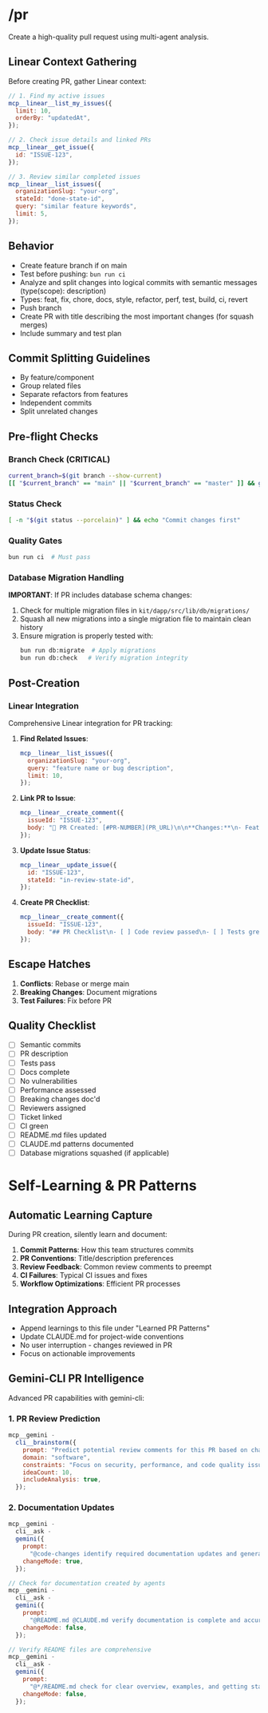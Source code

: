 # /pr

Create a high-quality pull request using multi-agent analysis.

## Linear Context Gathering

Before creating PR, gather Linear context:

```javascript
// 1. Find my active issues
mcp__linear__list_my_issues({
  limit: 10,
  orderBy: "updatedAt",
});

// 2. Check issue details and linked PRs
mcp__linear__get_issue({
  id: "ISSUE-123",
});

// 3. Review similar completed issues
mcp__linear__list_issues({
  organizationSlug: "your-org",
  stateId: "done-state-id",
  query: "similar feature keywords",
  limit: 5,
});
```

## Behavior

- Create feature branch if on main
- Test before pushing: `bun run ci`
- Analyze and split changes into logical commits with semantic messages
  (type(scope): description)
- Types: feat, fix, chore, docs, style, refactor, perf, test, build, ci, revert
- Push branch
- Create PR with title describing the most important changes (for squash merges)
- Include summary and test plan

## Commit Splitting Guidelines

- By feature/component
- Group related files
- Separate refactors from features
- Independent commits
- Split unrelated changes

## Pre-flight Checks

### Branch Check (CRITICAL)

```bash
current_branch=$(git branch --show-current)
[[ "$current_branch" == "main" || "$current_branch" == "master" ]] && git checkout -b feature/name || echo "Using: $current_branch"
```

### Status Check

```bash
[ -n "$(git status --porcelain)" ] && echo "Commit changes first"
```

### Quality Gates

```bash
bun run ci  # Must pass
```

### Database Migration Handling

**IMPORTANT**: If PR includes database schema changes:

1. Check for multiple migration files in `kit/dapp/src/lib/db/migrations/`
2. Squash all new migrations into a single migration file to maintain clean
   history
3. Ensure migration is properly tested with:
   ```bash
   bun run db:migrate  # Apply migrations
   bun run db:check   # Verify migration integrity
   ```

## Post-Creation

### Linear Integration

Comprehensive Linear integration for PR tracking:

1. **Find Related Issues**:

   ```javascript
   mcp__linear__list_issues({
     organizationSlug: "your-org",
     query: "feature name or bug description",
     limit: 10,
   });
   ```

2. **Link PR to Issue**:

   ```javascript
   mcp__linear__create_comment({
     issueId: "ISSUE-123",
     body: "🚀 PR Created: [#PR-NUMBER](PR_URL)\n\n**Changes:**\n- Feature implementation\n- Tests added\n- Documentation updated",
   });
   ```

3. **Update Issue Status**:

   ```javascript
   mcp__linear__update_issue({
     id: "ISSUE-123",
     stateId: "in-review-state-id",
   });
   ```

4. **Create PR Checklist**:
   ```javascript
   mcp__linear__create_comment({
     issueId: "ISSUE-123",
     body: "## PR Checklist\n- [ ] Code review passed\n- [ ] Tests green\n- [ ] Documentation updated\n- [ ] Breaking changes documented",
   });
   ```

## Escape Hatches

1. **Conflicts**: Rebase or merge main
2. **Breaking Changes**: Document migrations
3. **Test Failures**: Fix before PR

## Quality Checklist

- [ ] Semantic commits
- [ ] PR description
- [ ] Tests pass
- [ ] Docs complete
- [ ] No vulnerabilities
- [ ] Performance assessed
- [ ] Breaking changes doc'd
- [ ] Reviewers assigned
- [ ] Ticket linked
- [ ] CI green
- [ ] README.md files updated
- [ ] CLAUDE.md patterns documented
- [ ] Database migrations squashed (if applicable)

# Self-Learning & PR Patterns

## Automatic Learning Capture

During PR creation, silently learn and document:

1. **Commit Patterns**: How this team structures commits
2. **PR Conventions**: Title/description preferences
3. **Review Feedback**: Common review comments to preempt
4. **CI Failures**: Typical CI issues and fixes
5. **Workflow Optimizations**: Efficient PR processes

## Integration Approach

- Append learnings to this file under "Learned PR Patterns"
- Update CLAUDE.md for project-wide conventions
- No user interruption - changes reviewed in PR
- Focus on actionable improvements

## Gemini-CLI PR Intelligence

Advanced PR capabilities with gemini-cli:

### 1. **PR Review Prediction**

```javascript
mcp__gemini -
  cli__brainstorm({
    prompt: "Predict potential review comments for this PR based on changes",
    domain: "software",
    constraints: "Focus on security, performance, and code quality issues",
    ideaCount: 10,
    includeAnalysis: true,
  });
```

### 2. **Documentation Updates**

```javascript
mcp__gemini -
  cli__ask -
  gemini({
    prompt:
      "@code-changes identify required documentation updates and generate content",
    changeMode: true,
  });

// Check for documentation created by agents
mcp__gemini -
  cli__ask -
  gemini({
    prompt:
      "@README.md @CLAUDE.md verify documentation is complete and accurate",
    changeMode: false,
  });

// Verify README files are comprehensive
mcp__gemini -
  cli__ask -
  gemini({
    prompt:
      "@*/README.md check for clear overview, examples, and getting started sections",
    changeMode: false,
  });
```
